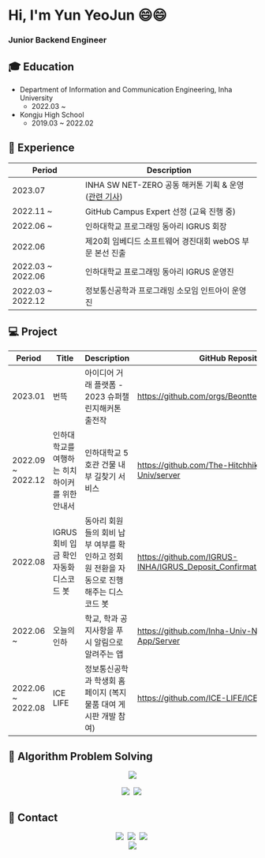 # Hi, I'm Yun YeoJun 😄😄
### Junior Backend Engineer

## 🎓 Education
- Department of Information and Communication Engineering, Inha University 
  - 2022.03 ~
- Kongju High School
  - 2019.03 ~ 2022.02

## 🧭 Experience
|Period|Description|
|---|---|
|2023.07|INHA SW NET-ZERO 공동 해커톤 기획 & 운영 ([관련 기사](https://swuniv.inha.ac.kr/swuniv/12705/subview.do?enc=Zm5jdDF8QEB8JTJGYmJzJTJGc3d1bml2JTJGMzExNCUyRjEwODQ4OSUyRmFydGNsVmlldy5kbyUzRg%3D%3D))
|2022.11 ~ |GitHub Campus Expert 선정 (교육 진행 중)|
|2022.06 ~ |인하대학교 프로그래밍 동아리 IGRUS 회장|
|2022.06|제20회 임베디드 소프트웨어 경진대회 webOS 부문 본선 진출|
|2022.03 ~ 2022.06|인하대학교 프로그래밍 동아리 IGRUS 운영진|
|2022.03 ~ 2022.12|정보통신공학과 프로그래밍 소모임 인트아이 운영진|

## 💻 Project
|Period|Title|Description|GitHub Repository URL|
|---|---|---|---|
|2023.01|번뜩|아이디어 거래 플랫폼 - 2023 슈퍼챌린지해커톤 출전작|https://github.com/orgs/Beontteuk/repositories|
|2022.09 ~ 2022.12|인하대학교를 여행하는 히치하이커를 위한 안내서|인하대학교 5호관 건물 내부 길찾기 서비스|https://github.com/The-Hitchhiker-s-Guide-to-Inha-Univ/server|
|2022.08|IGRUS 회비 입금 확인 자동화 디스코드 봇|동아리 회원들의 회비 납부 여부를 확인하고 정회원 전환을 자동으로 진행해주는 디스코드 봇|https://github.com/IGRUS-INHA/IGRUS_Deposit_Confirmation_Automation_Program|
|2022.06 ~ |오늘의 인하|학교, 학과 공지사항을 푸시 알림으로 알려주는 앱|https://github.com/Inha-Univ-Notice-Notification-App/Server|
|2022.06 ~ 2022.08|ICE LIFE|정보통신공학과 학생회 홈페이지 (복지물품 대여 게시판 개발 참여)|https://github.com/ICE-LIFE/ICE-LIFE-Backend|

## 🧩 Algorithm Problem Solving

<p align="center">
  <img align='center' src="http://mazassumnida.wtf/api/v2/generate_badge?boj=yyj8771">
  <br>
  <br>
  <a href="https://www.acmicpc.net/user/yyj8771"><img src="https://img.shields.io/badge/BOJ-3766AB?style=for-the-badge&logo=Bloglovin&logoColor=white"/></a>&nbsp </a>
  <a href="https://codeforces.com/profile/yyjun"><img src="https://img.shields.io/badge/Codeforces-1F8ACB?style=for-the-badge&logo=Codeforces&logoColor=white"/></a>&nbsp </a>
</p>

## 📢 Contact
<p align="center">
  <a href="https://velog.io/@yyj8771"><img src="https://img.shields.io/badge/Velog-20C997?style=for-the-badge&logo=Velog&logoColor=white"/></a>&nbsp </a>
  <a href="https://www.instagram.com/yyj_0917/"><img src="https://img.shields.io/badge/Instagram-E4405F?style=for-the-badge&logo=Instagram&logoColor=white"/></a>&nbsp </a>  
  <a href="mailto:yyj8771@naver.com"><img src="https://img.shields.io/badge/Email-EA4335?style=for-the-badge&logo=Gmail&logoColor=white"/></a>&nbsp </a>

  <br>
  <a href="https://hits.seeyoufarm.com"><img src="https://hits.seeyoufarm.com/api/count/incr/badge.svg?url=https%3A%2F%2Fgithub.com%2FYun-YeoJun&count_bg=%2379C83D&title_bg=%23555555&icon=&icon_color=%23E7E7E7&title=hits&edge_flat=false"/></a>
</p>


<!-- ![header](https://capsule-render.vercel.app/api?type=waving&color=auto&height=300&section=header&text=Yun-YeoJun&fontSize=90)


<h3 align="center">🛠 Tech Stack 🛠</h3>

<p align="center"> Techs that I've used at least once </p>

<p align="center">
  <img src="https://img.shields.io/badge/Python-3766AB?style=flat-square&logo=Python&logoColor=white"/></a>&nbsp 
  <img src="https://img.shields.io/badge/C-A8B9CC?style=flat-square&logo=C&logoColor=white"/></a>&nbsp
  <img src="https://img.shields.io/badge/C++-00599C?style=flat-square&logo=C%2B%2B&logoColor=white"/></a>&nbsp
  <img src="https://img.shields.io/badge/Unity-E2E2E2?style=flat-square&logo=Unity&logoColor=black"/></a>&nbsp 
  <img src="https://img.shields.io/badge/Java-007396?style=flat-square&logo=Java&logoColor=white"/></a>&nbsp 
  <img src="https://img.shields.io/badge/HTML-E34F26?style=flat-square&logo=HTML5&logoColor=white"/></a>&nbsp 
  <img src="https://img.shields.io/badge/CSS-1572B6?style=flat-square&logo=css3&logoColor=white"/></a>&nbsp 
  <img src="https://img.shields.io/badge/Javascript-ffb13b?style=flat-square&logo=javascript&logoColor=white"/></a>&nbsp 
  <br>
</p>

<h3 align="center">☁️ SNS List ☁️</h3>

<p align="center">
  <a href="https://velog.io/@yyj8771"><img src="https://img.shields.io/badge/Velog-20C997?style=flat-square&logo=Velog&logoColor=white"/></a>&nbsp </a>
  <a href="https://www.instagram.com/yyj_0917/"><img src="https://img.shields.io/badge/Instagram-E4405F?style=flat-square&logo=Instagram&logoColor=white"/></a>&nbsp </a>
  <br>
  <a href="https://hits.seeyoufarm.com"><img src="https://hits.seeyoufarm.com/api/count/incr/badge.svg?url=https%3A%2F%2Fgithub.com%2FYun-YeoJun&count_bg=%2379C83D&title_bg=%23555555&icon=&icon_color=%23E7E7E7&title=hits&edge_flat=false"/></a>
</p>

<h3 align="center">💪 Algorithm Online Judge 💪</h3>

<p align="center">
  <a href="https://www.acmicpc.net/user/yyj8771"><img src="https://img.shields.io/badge/BOJ-3766AB?style=flat-square&logo=Bloglovin&logoColor=white"/></a>&nbsp </a>
  <a href="https://codeforces.com/profile/yyjun"><img src="https://img.shields.io/badge/Codeforces-1F8ACB?style=flat-square&logo=Codeforces&logoColor=white"/></a>&nbsp </a>
  <br>
  <img align='center' src="http://mazassumnida.wtf/api/v2/generate_badge?boj=yyj8771">
</p> -->
